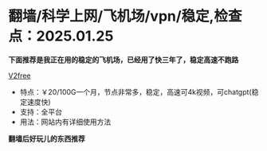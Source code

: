 # 翻墙/科学上网/飞机场/vpn/稳定,检查点：2025.01.25
**下面推荐是我正在用的稳定的飞机场，已经用了快三年了，稳定高速不跑路**

 [V2free](https://w1.v2free.cc/auth/register?code=QKu7#tt) 
* 特点：￥20/100G一个月，节点非常多，稳定，高速可4k视频，可chatgpt(稳定速度快) 
* 支持：全平台 
* 用法：网站内有详细使用方法

**翻墙后好玩儿的东西推荐**
 
 
